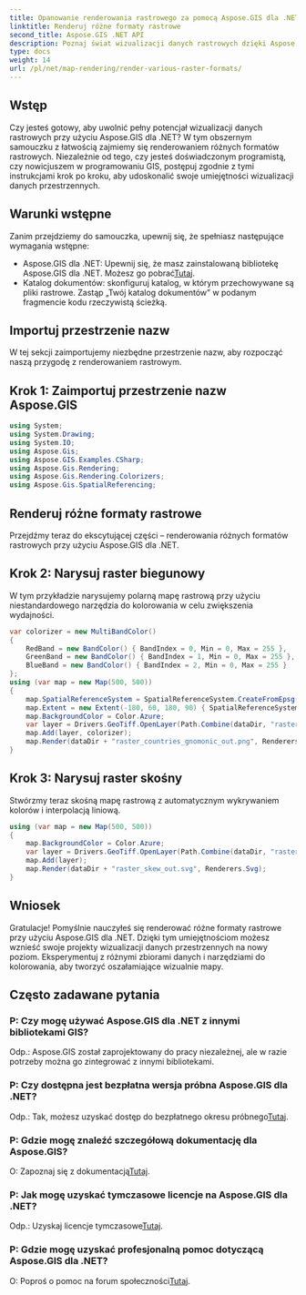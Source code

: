 ```yaml
---
title: Opanowanie renderowania rastrowego za pomocą Aspose.GIS dla .NET
linktitle: Renderuj różne formaty rastrowe
second_title: Aspose.GIS .NET API
description: Poznaj świat wizualizacji danych rastrowych dzięki Aspose.GIS dla .NET. Naucz się bez wysiłku renderować wspaniałe mapy w różnych formatach. Pobierz teraz!
type: docs
weight: 14
url: /pl/net/map-rendering/render-various-raster-formats/
---
```

## Wstęp
Czy jesteś gotowy, aby uwolnić pełny potencjał wizualizacji danych rastrowych przy użyciu Aspose.GIS dla .NET? W tym obszernym samouczku z łatwością zajmiemy się renderowaniem różnych formatów rastrowych. Niezależnie od tego, czy jesteś doświadczonym programistą, czy nowicjuszem w programowaniu GIS, postępuj zgodnie z tymi instrukcjami krok po kroku, aby udoskonalić swoje umiejętności wizualizacji danych przestrzennych.
## Warunki wstępne
Zanim przejdziemy do samouczka, upewnij się, że spełniasz następujące wymagania wstępne:
- Aspose.GIS dla .NET: Upewnij się, że masz zainstalowaną bibliotekę Aspose.GIS dla .NET. Możesz go pobrać[Tutaj](https://releases.aspose.com/gis/net/).
- Katalog dokumentów: skonfiguruj katalog, w którym przechowywane są pliki rastrowe. Zastąp „Twój katalog dokumentów” w podanym fragmencie kodu rzeczywistą ścieżką.
## Importuj przestrzenie nazw
W tej sekcji zaimportujemy niezbędne przestrzenie nazw, aby rozpocząć naszą przygodę z renderowaniem rastrowym.
## Krok 1: Zaimportuj przestrzenie nazw Aspose.GIS
```csharp
using System;
using System.Drawing;
using System.IO;
using Aspose.Gis;
using Aspose.GIS.Examples.CSharp;
using Aspose.Gis.Rendering;
using Aspose.Gis.Rendering.Colorizers;
using Aspose.Gis.SpatialReferencing;
```
## Renderuj różne formaty rastrowe
Przejdźmy teraz do ekscytującej części – renderowania różnych formatów rastrowych przy użyciu Aspose.GIS dla .NET.
## Krok 2: Narysuj raster biegunowy
W tym przykładzie narysujemy polarną mapę rastrową przy użyciu niestandardowego narzędzia do kolorowania w celu zwiększenia wydajności.
```csharp
var colorizer = new MultiBandColor()
{
    RedBand = new BandColor() { BandIndex = 0, Min = 0, Max = 255 },
    GreenBand = new BandColor() { BandIndex = 1, Min = 0, Max = 255 },
    BlueBand = new BandColor() { BandIndex = 2, Min = 0, Max = 255 }
};
using (var map = new Map(500, 500))
{
    map.SpatialReferenceSystem = SpatialReferenceSystem.CreateFromEpsg(102034);
    map.Extent = new Extent(-180, 60, 180, 90) { SpatialReferenceSystem = SpatialReferenceSystem.Wgs84 };
    map.BackgroundColor = Color.Azure;
    var layer = Drivers.GeoTiff.OpenLayer(Path.Combine(dataDir, "raster_countries.tif"));
    map.Add(layer, colorizer);
    map.Render(dataDir + "raster_countries_gnomonic_out.png", Renderers.Png);
}
```
## Krok 3: Narysuj raster skośny
Stwórzmy teraz skośną mapę rastrową z automatycznym wykrywaniem kolorów i interpolacją liniową.
```csharp
using (var map = new Map(500, 500))
{
    map.BackgroundColor = Color.Azure;
    var layer = Drivers.GeoTiff.OpenLayer(Path.Combine(dataDir, "raster_skew.tif"));
    map.Add(layer);
    map.Render(dataDir + "raster_skew_out.svg", Renderers.Svg);
}
```
## Wniosek
Gratulacje! Pomyślnie nauczyłeś się renderować różne formaty rastrowe przy użyciu Aspose.GIS dla .NET. Dzięki tym umiejętnościom możesz wznieść swoje projekty wizualizacji danych przestrzennych na nowy poziom. Eksperymentuj z różnymi zbiorami danych i narzędziami do kolorowania, aby tworzyć oszałamiające wizualnie mapy.
## Często zadawane pytania
### P: Czy mogę używać Aspose.GIS dla .NET z innymi bibliotekami GIS?
Odp.: Aspose.GIS został zaprojektowany do pracy niezależnej, ale w razie potrzeby można go zintegrować z innymi bibliotekami.
### P: Czy dostępna jest bezpłatna wersja próbna Aspose.GIS dla .NET?
 Odp.: Tak, możesz uzyskać dostęp do bezpłatnego okresu próbnego[Tutaj](https://releases.aspose.com/).
### P: Gdzie mogę znaleźć szczegółową dokumentację dla Aspose.GIS?
 O: Zapoznaj się z dokumentacją[Tutaj](https://reference.aspose.com/gis/net/).
### P: Jak mogę uzyskać tymczasowe licencje na Aspose.GIS dla .NET?
 Odp.: Uzyskaj licencje tymczasowe[Tutaj](https://purchase.aspose.com/temporary-license/).
### P: Gdzie mogę uzyskać profesjonalną pomoc dotyczącą Aspose.GIS dla .NET?
 O: Poproś o pomoc na forum społeczności[Tutaj](https://forum.aspose.com/c/gis/33).